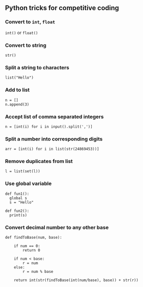 ## Python tricks for competitive coding

### Convert to `int`, `float`
`int()` or `float()`

### Convert to string
`str()`

### Split a string to characters
`list("Hello")`

### Add to list
```
n = []
n.append(3)
```

### Accept list of comma separated integers
```
n = [int(i) for i in input().split(',')]
```

### Split a number into corresponding digits
```
arr = [int(i) for i in list(str(24869453))]
```

### Remove duplicates from list
`l = list(set(l))`

### Use global variable
```
def fun1():
  global s
  s = "Hello"
  
def fun2():
  print(s)
```

### Convert decimal number to any other base
```
def findToBase(num, base):

	if num == 0:
		return 0

	if num < base:
		r = num
	else:
		r = num % base

	return int(str(findToBase(int(num/base), base)) + str(r))
  ```
